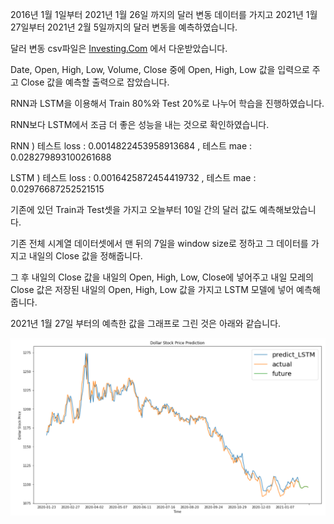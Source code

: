 2016년 1월 1일부터 2021년 1월 26일 까지의 달러 변동 데이터를 가지고 2021년 1월 27일부터 2021년 2월 5일까지의 달러 변동을 예측하였습니다.

달러 변동 csv파일은 [Investing.Com](https://kr.investing.com/currencies/usd-krw-historical-data) 에서 다운받았습니다.

Date, Open, High, Low, Volume, Close 중에 Open, High, Low 값을 입력으로 주고 Close 값을 예측할 출력으로 잡았습니다.

RNN과 LSTM을 이용해서 Train 80%와 Test 20%로 나누어 학습을 진행하였습니다.

RNN보다 LSTM에서 조금 더 좋은 성능을 내는 것으로 확인하였습니다.

RNN ) 테스트 loss : 0.0014822453958913684 , 테스트 mae : 0.028279893100261688

LSTM ) 테스트 loss : 0.0016425872454419732 , 테스트 mae : 0.02976687252521515

기존에 있던 Train과 Test셋을 가지고 오늘부터 10일 간의 달러 값도 예측해보았습니다.

기존 전체 시계열 데이터셋에서 맨 뒤의 7일을 window size로 정하고 그 데이터를 가지고 내일의 Close 값을 정해줍니다.

그 후 내일의 Close 값을 내일의 Open, High, Low, Close에 넣어주고 내일 모레의 Close 값은 저장된 내일의 Open, High, Low 값을 가지고 LSTM 모델에 넣어 예측해줍니다.

2021년 1월 27일 부터의 예측한 값을 그래프로 그린 것은 아래와 같습니다.

![달러](https://github.com/17011813/Dollar-Prediction/blob/main/1.PNG)

